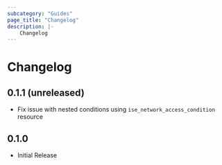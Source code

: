 ```yaml
---
subcategory: "Guides"
page_title: "Changelog"
description: |-
    Changelog
---
```


# Changelog

## 0.1.1 (unreleased)

- Fix issue with nested conditions using `ise_network_access_condition` resource

## 0.1.0

- Initial Release


